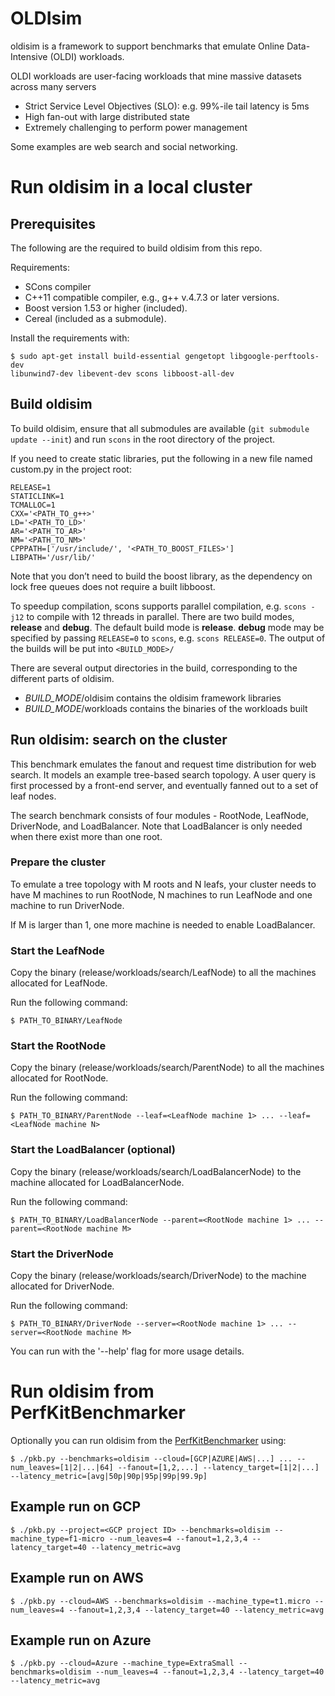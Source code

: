 # OLDIsim

oldisim is a framework to support benchmarks that emulate Online Data-
Intensive (OLDI) workloads.

OLDI workloads are user-facing workloads that mine massive datasets across many servers
* Strict Service Level Objectives (SLO): e.g. 99%-ile tail latency is 5ms
* High fan-out with large distributed state
* Extremely challenging to perform power management

Some examples are web search and social networking.

# Run oldisim in a local cluster
## Prerequisites

The following are the required to build oldisim from this repo.

Requirements:
* SCons compiler
* C++11 compatible compiler, e.g., g++ v.4.7.3 or later
versions.
* Boost version 1.53 or higher (included).
* Cereal (included as a submodule).

Install the requirements with:
```
$ sudo apt-get install build-essential gengetopt libgoogle-perftools-dev
libunwind7-dev libevent-dev scons libboost-all-dev
```

## Build oldisim

To build oldisim, ensure that all submodules are available (`git
submodule update --init`) and run `scons` in the root directory of the project.

If you need to create static libraries, put the following in a new file named
custom.py in the project root:

```
RELEASE=1
STATICLINK=1
TCMALLOC=1
CXX='<PATH_TO_g++>'
LD='<PATH_TO_LD>'
AR='<PATH_TO_AR>'
NM='<PATH_TO_NM>'
CPPPATH=['/usr/include/', '<PATH_TO_BOOST_FILES>']
LIBPATH='/usr/lib/'
```

Note that you don’t need to build the boost library, as the dependency on lock
free queues does not require a built libboost.

To speedup compilation, scons supports parallel compilation, e.g. `scons
-j12` to compile with 12 threads in parallel. There are two build modes,
**release** and **debug**. The default build mode is **release**.
**debug** mode may be specified by passing `RELEASE=0` to `scons`, e.g. `scons
RELEASE=0`.
The output of the builds will be put into `<BUILD_MODE>/`

There are several output directories in the build, corresponding to the
different parts of oldisim.

+ *BUILD_MODE*/oldisim contains the oldisim framework libraries
+ *BUILD_MODE*/workloads contains the binaries of the workloads built

## Run oldisim: search on the cluster

This benchmark emulates the fanout and request time distribution for web search.
It models an example tree-based search topology. A user query is first processed
by a front-end server, and eventually fanned out to a set of leaf nodes.

The search benchmark consists of four modules - RootNode, LeafNode, DriverNode,
and LoadBalancer. Note that LoadBalancer is only needed when there exist more
than one root.

### Prepare the cluster

To emulate a tree topology with M roots and N leafs, your cluster needs to have
M machines to run RootNode, N machines to run LeafNode and one machine to run
DriverNode.

If M is larger than 1, one more machine is needed to enable LoadBalancer.

### Start the LeafNode

Copy the binary (release/workloads/search/LeafNode) to all the machines
allocated for LeafNode.

Run the following command:
```
$ PATH_TO_BINARY/LeafNode
```

### Start the RootNode

Copy the binary (release/workloads/search/ParentNode) to all the machines
allocated for RootNode.

Run the following command:
```
$ PATH_TO_BINARY/ParentNode --leaf=<LeafNode machine 1> ... --leaf=<LeafNode machine N>
```

### Start the LoadBalancer (optional)

Copy the binary (release/workloads/search/LoadBalancerNode) to the
machine allocated for LoadBalancerNode.

Run the following command:
```
$ PATH_TO_BINARY/LoadBalancerNode --parent=<RootNode machine 1> ... --parent=<RootNode machine M>
```

### Start the DriverNode

Copy the binary (release/workloads/search/DriverNode) to the machine
allocated for DriverNode.

Run the following command:
```
$ PATH_TO_BINARY/DriverNode --server=<RootNode machine 1> ... --server=<RootNode machine M>
```

You can run with the '--help' flag for more usage details.

# Run oldisim from PerfKitBenchmarker
Optionally you can run oldisim from the [PerfKitBenchmarker](https://github.com/GoogleCloudPlatform/PerfKitBenchmarker) using:
```
$ ./pkb.py --benchmarks=oldisim --cloud=[GCP|AZURE|AWS|...] ... --num_leaves=[1|2|...|64] --fanout=[1,2,...] --latency_target=[1|2|...] --latency_metric=[avg|50p|90p|95p|99p|99.9p]
```
## Example run on GCP
```
$ ./pkb.py --project=<GCP project ID> --benchmarks=oldisim --machine_type=f1-micro --num_leaves=4 --fanout=1,2,3,4 --latency_target=40 --latency_metric=avg
```

## Example run on AWS
```
$ ./pkb.py --cloud=AWS --benchmarks=oldisim --machine_type=t1.micro --num_leaves=4 --fanout=1,2,3,4 --latency_target=40 --latency_metric=avg
```

## Example run on Azure
```
$ ./pkb.py --cloud=Azure --machine_type=ExtraSmall --benchmarks=oldisim --num_leaves=4 --fanout=1,2,3,4 --latency_target=40 --latency_metric=avg
```
